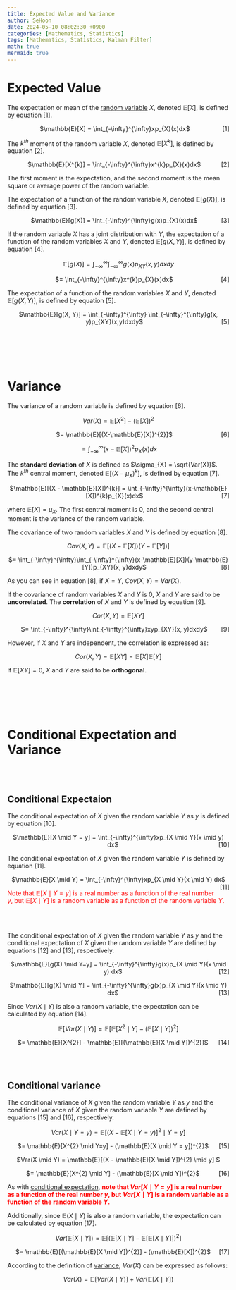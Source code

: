 ```yaml
---
title: Expected Value and Variance
author: SeHoon
date: 2024-05-10 08:02:30 +0900
categories: [Mathematics, Statistics]
tags: [Mathematics, Statistics, Kalman Filter]
math: true
mermaid: true
---
```


# Expected Value

The expectation or mean of the [random variable](https://csh970605.github.io/posts/Probability_RandomVector/#random-variable) $X$, denoted $\mathbb{E}[X]$, is defined by equation [1].

<p align="center">
    <span>$\mathbb{E}[X] = \int_{-\infty}^{\infty}xp_{X}(x)dx$</span>
    <span style="float: right;">[1]</span>
</p>

The $k^{th}$ moment of the random variable $X$, denoted $\mathbb{E}[X^k]$, is defined by equation [2].

<p align="center">
    <span>$\mathbb{E}[X^{k}] = \int_{-\infty}^{\infty}x^{k}p_{X}(x)dx$</span>
    <span style="float: right;">[2]</span>
</p>

The first moment is the expectation, and the second moment is the mean square or average power of the random variable.<br>

The expectation of a function of the random variable $X$, denoted $\mathbb{E}[g(X)]$, is defined by equation [3].

<p align="center">
    <span>$\mathbb{E}[g(X)] = \int_{-\infty}^{\infty}g(x)p_{X}(x)dx$</span>
    <span style="float: right;">[3]</span>
</p>

If the random variable $X$ has a joint distribution with $Y$, the expectation of a function of the random variables $X$ and $Y$, denoted $\mathbb{E}[g(X, Y)]$, is defined by equation [4].

<center>

$\mathbb{E}[g(X)] = \int_{-\infty}^{\infty} \int_{-\infty}^{\infty}g(x)p_{XY}(x,y)dxdy$

<p align="center">
    <span>$= \int_{-\infty}^{\infty}x^{k}p_{X}(x)dx$</span>
    <span style="float: right;">[4]</span>
</p>
</center>

The expectation of a function of the random variables $X$ and $Y$, denoted $\mathbb{E}[g(X, Y)]$, is defined by equation [5].

<p align="center">
    <span>$\mathbb{E}[g(X, Y)] = \int_{-\infty}^{\infty} \int_{-\infty}^{\infty}g(x, y)p_{XY}(x,y)dxdy$</span>
    <span style="float: right;">[5]</span>
</p>

<br><br><br><br>

# Variance

The variance of a random variable is defined by equation [6].

<center>

$Var(X) = \mathbb{E}[X^{2}] - (\mathbb{E}[X])^{2}$

<p align="center">
    <span>$= \mathbb{E}[(X-\mathbb{E}[X])^{2}]$</span>
    <span style="float: right;">[6]</span>
</p>

$= \int_{-\infty}^{\infty}(x-\mathbb{E}[X])^{2}p_{X}(x)dx$

</center>

The **standard deviation**  of $X$ is defined as $\sigma_{X} = \sqrt{Var(X)}$. The $k^{th}$ central moment, denoted $\mathbb{E}[(X - \mu_{X})^{k}]$, is defined by equation [7].

<p align="center">
    <span>$\mathbb{E}[(X - \mathbb{E}[X])^{k}] = \int_{-\infty}^{\infty}(x-\mathbb{E}[X])^{k}p_{X}(x)dx$</span>
    <span style="float: right;">[7]</span>
</p>

where $\mathbb{E}[X] = \mu_{X}$. The first central moment is 0, and the second central moment is the variance of the random variable.<br>

The covariance of two random variables $X$ and $Y$ is defined by equation [8].

<center>

$Cov(X, Y) = \mathbb{E}[(X-\mathbb{E}[X])(Y-\mathbb{E}[Y])]$

<p align="center">
    <span>$= \int_{-\infty}^{\infty}\int_{-\infty}^{\infty}(x-\mathbb{E}[X])(y-\mathbb{E}[Y])p_{XY}(x, y)dxdy$</span>
    <span style="float: right;">[8]</span>
</p>
</center>

As you can see in equation [8], if $X = Y$, $Cov(X, Y) = Var(X)$.<br>

If the covariance of random variables $X$ and $Y$ is 0, $X$ and $Y$ are said to be **uncorrelated**. The **correlation** of $X$ and $Y$ is defined by equation [9].

<center>

$Cor(X, Y) = \mathbb{E}[XY]$

<p align="center">
    <span>$= \int_{-\infty}^{\infty}\int_{-\infty}^{\infty}xyp_{XY}(x, y)dxdy$</span>
    <span style="float: right;">[9]</span>
</p>
</center>

However, if $X$ and $Y$ are independent, the correlation is expressed as:

<center>

$Cor(X, Y) = \mathbb{E}[XY] = \mathbb{E}[X] \mathbb{E}[Y]$
</center>

If $\mathbb{E}[XY] = 0$, $X$ and $Y$ are said to be **orthogonal**. 

<br><br><br><br>


# Conditional Expectation and Variance

<br><br>

## Conditional Expectaion

The conditional expectation of $X$ given the random variable $Y$ as $y$ is defined by equation [10].

<p align="center">
    <span>$\mathbb{E}[X \mid Y = y] = \int_{-\infty}^{\infty}xp_{X \mid Y}(x \mid y) dx$</span>
    <span style="float: right;">[10]</span>
</p>

The conditional expectation of $X$ given the random variable $Y$ is defined by equation [11].

<p align="center">
    <span>$\mathbb{E}[X \mid Y] = \int_{-\infty}^{\infty}xp_{X \mid Y}(x \mid Y) dx$</span>
    <span style="float: right;">[11]</span>
</p>

<span style="color: red;">Note that $\mathbb{E}[X \mid Y = y]$ is a real number as a function of the real number $y$, but $\mathbb{E}[X \mid Y]$ is a random variable as a function of the random variable $Y$.</span>

<br><br>

The conditional expectation of $X$ given the random variable $Y$ as $y$ and the conditional expectation of $X$ given the random variable $Y$ are defined by equations [12] and [13], respectively.

<p align="center">
    <span>$\mathbb{E}[g(X) \mid Y=y] = \int_{-\infty}^{\infty}g(x)p_{X \mid Y}(x \mid y) dx$</span>
    <span style="float: right;">[12]</span>
</p>

<p align="center">
    <span>$\mathbb{E}[g(X) \mid Y] = \int_{-\infty}^{\infty}g(x)p_{X \mid Y}(x \mid Y) dx$</span>
    <span style="float: right;">[13]</span>
</p>

Since $Var(X \mid Y)$ is also a random variable, the expectation can be calculated by equation [14].

<center>

$\mathbb{E}[Var(X \mid Y)] = \mathbb{E}[\mathbb{E}[X^{2} \mid Y] - (\mathbb{E}[X \mid Y])^{2}]$

<p align="center">
    <span>$= \mathbb{E}[X^{2}] - \mathbb{E}[(\mathbb{E}[X \mid Y])^{2}]$</span>
    <span style="float: right;">[14]</span>
</p>
</center>


<br><br>

## Conditional variance

The conditional variance of $X$ given the random variable $Y$ as $y$ and the conditional variance of $X$ given the random variable $Y$ are defined by equations [15] and [16], respectively.

<center>

$Var(X \mid Y = y) = \mathbb{E}[(X-\mathbb{E}[X \mid Y=y)]^{2} \mid Y=y]$

<p align="center">
    <span>$= \mathbb{E}[X^{2} \mid Y=y] - (\mathbb{E}[X \mid Y = y])^{2}$</span>
    <span style="float: right;">[15]</span>
</p>

$Var(X \mid Y) = \mathbb{E}[(X - \mathbb{E}[X \mid Y])^{2} \mid y] $
<p align="center">
    <span>$= \mathbb{E}[X^{2} \mid Y] - (\mathbb{E}[X \mid Y])^{2}$</span>
    <span style="float: right;">[16]</span>
</p>

</center>

As with [conditional expectation](https://csh970605.github.io/posts/EValue_Variance/#conditional-expectaion), <span style="color: red;">**note that $Var[X \mid Y = y]$ is a real number as a function of the real number $y$, but $Var[X \mid Y]$ is a random variable as a function of the random variable $Y$.**</span>

Additionally, since $\mathbb{E}(X \mid Y)$ is also a random variable, the expectation can be calculated by equation [17].

<center>

$Var(\mathbb{E}[X \mid Y]) = \mathbb{E}[(\mathbb{E}[X \mid Y] - \mathbb{E}[\mathbb{E}[X \mid Y]])^{2}]$

<p align="center">
    <span>$= \mathbb{E}[(\mathbb{E}[X \mid Y])^{2}] - (\mathbb{E}[X])^{2}$</span>
    <span style="float: right;">[17]</span>
</p>

</center>

According to the definition of [variance](https://csh970605.github.io/posts/EValue_Variance/#variance), $Var(X)$ can be expressed as follows:

<center>

$Var(X) = \mathbb{E}[Var(X \mid Y)] + Var(\mathbb{E}[X \mid Y])$
</center>

